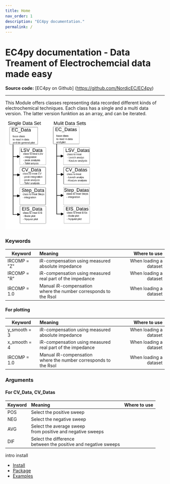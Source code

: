 ```yaml
---
title: Home
nav_order: 1
description: "EC4py documentation."
permalink: /
---
```



# EC4py documentation - Data Treament of Electrochemcial data made easy

**Source code:** [EC4py on Github] (https://github.com/NordicEC/EC4py)

__________________________________
This Module offers classes representing data recorded different kinds of electrochemical techniques. Each class has a single and a multi data version. The latter version funktion as an array, and can be iterated.  
 
  <img src="class_overview.svg" width="300"> 

### Keywords
| Keyword        | Meaning           | Where to use  |
| ------------- |:-------------| -----:|
| IRCOMP = "Z" | iR-compensation using measured <br> absolute impedance| When loading a dataset |
| IRCOMP = "R" | iR-compensation using measured <br>real part of the impedance |When loading a dataset|
| IRCOMP = 1.0 | Manual iR-compensation<br>where the number corresponds to the Rsol | When loading a dataset |

#### For plotting
| Keyword        | Meaning           | Where to use  |
| ------------- |:-------------| -----:|
| y_smooth = 3 | iR-compensation using measured <br> absolute impedance| When loading a dataset |
| x_smooth = 4 | iR-compensation using measured <br>real part of the impedance |When loading a dataset|
| IRCOMP = 1.0 | Manual iR-compensation<br>where the number corresponds to the Rsol | When loading a dataset |

### Arguments

#### For CV_Data, CV_Datas
| Keyword        | Meaning           | Where to use  |
| ------------- |:-------------| -----:|
| POS | Select the positive sweep| |
| NEG | Select the negative sweep| |
| AVG | Select the average sweep<br>from positive and negative sweeps| |
| DIF | Select the difference <br>between the positive and negative sweeps| |


   intro
   install
   - [Install](/EC4py/install/)
   - [Package](/EC4py/package/)
   - [Examples](/EC4py/examples/)
    

